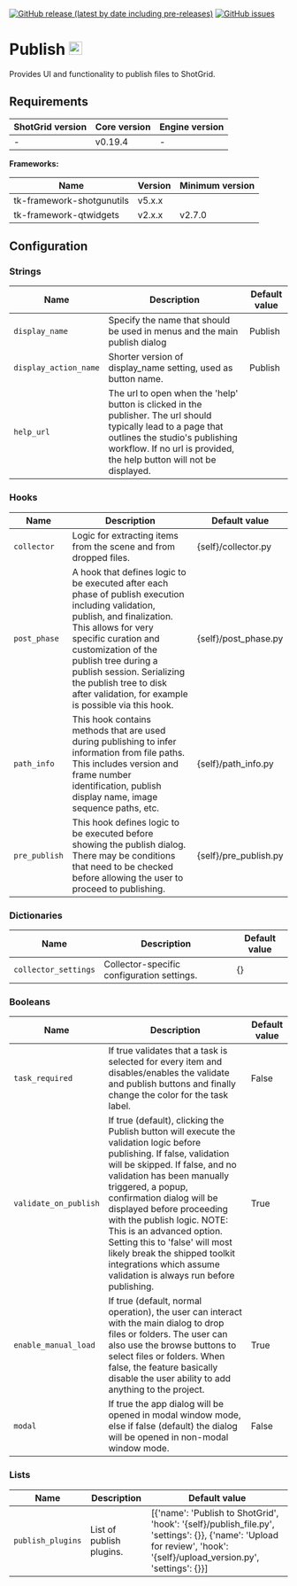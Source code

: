[![GitHub release (latest by date including pre-releases)](https://img.shields.io/github/v/release/nfa-vfxim/tk-multi-publish2?include_prereleases)](https://github.com/nfa-vfxim/tk-multi-publish2) 
[![GitHub issues](https://img.shields.io/github/issues/nfa-vfxim/tk-multi-publish2)](https://github.com/nfa-vfxim/tk-multi-publish2/issues) 


# Publish <img src="icon_256.png" alt="Icon" height="24"/>

Provides UI and functionality to publish files to ShotGrid.

## Requirements

| ShotGrid version | Core version | Engine version |
|------------------|--------------|----------------|
| -                | v0.19.4      | -              |

**Frameworks:**

| Name                      | Version | Minimum version |
|---------------------------|---------|-----------------|
| tk-framework-shotgunutils | v5.x.x  |                 |
| tk-framework-qtwidgets    | v2.x.x  | v2.7.0          |



## Configuration

### Strings

| Name                  | Description                                                                                                                                                                                                               | Default value |
|-----------------------|---------------------------------------------------------------------------------------------------------------------------------------------------------------------------------------------------------------------------|---------------|
| `display_name`        | Specify the name that should be used in menus and the main publish dialog                                                                                                                                                 | Publish       |
| `display_action_name` | Shorter version of display_name setting, used as button name.                                                                                                                                                             | Publish       |
| `help_url`            | The url to open when the 'help' button is clicked in the publisher. The url should typically lead to a page that outlines the studio's publishing workflow. If no url is provided, the help button will not be displayed. |               |


### Hooks

| Name          | Description                                                                                                                                                                                                                                                                                                                          | Default value         |
|---------------|--------------------------------------------------------------------------------------------------------------------------------------------------------------------------------------------------------------------------------------------------------------------------------------------------------------------------------------|-----------------------|
| `collector`   | Logic for extracting items from the scene and from dropped files.                                                                                                                                                                                                                                                                    | {self}/collector.py   |
| `post_phase`  | A hook that defines logic to be executed after each phase of publish execution including validation, publish, and finalization. This allows for very specific curation and customization of the publish tree during a publish session. Serializing the publish tree to disk after validation, for example is possible via this hook. | {self}/post_phase.py  |
| `path_info`   | This hook contains methods that are used during publishing to infer information from file paths. This includes version and frame number identification, publish display name, image sequence paths, etc.                                                                                                                             | {self}/path_info.py   |
| `pre_publish` | This hook defines logic to be executed before showing the publish dialog. There may be conditions that need to be checked before allowing the user to proceed to publishing.                                                                                                                                                         | {self}/pre_publish.py |


### Dictionaries

| Name                 | Description                                | Default value |
|----------------------|--------------------------------------------|---------------|
| `collector_settings` | Collector-specific configuration settings. | {}            |


### Booleans

| Name                  | Description                                                                                                                                                                                                                                                                                                                                                                                                                                                            | Default value |
|-----------------------|------------------------------------------------------------------------------------------------------------------------------------------------------------------------------------------------------------------------------------------------------------------------------------------------------------------------------------------------------------------------------------------------------------------------------------------------------------------------|---------------|
| `task_required`       | If true validates that a task is selected for every item and disables/enables the validate and publish buttons and finally change the color for the task label.                                                                                                                                                                                                                                                                                                        | False         |
| `validate_on_publish` | If true (default), clicking the Publish button will execute the validation logic before publishing. If false, validation will be skipped. If false, and no validation has been manually triggered, a popup, confirmation dialog will be displayed before proceeding with the publish logic. NOTE: This is an advanced option. Setting this to 'false' will most likely break the shipped toolkit integrations which assume validation is always run before publishing. | True          |
| `enable_manual_load`  | If true (default, normal operation), the user can interact with the main dialog to drop files or folders. The user can also use the browse buttons to select files or folders. When false, the feature basically disable the user ability to add anything to the project.                                                                                                                                                                                              | True          |
| `modal`               | If true the app dialog will be opened in modal window mode, else if false (default) the dialog will be opened in non-modal window mode.                                                                                                                                                                                                                                                                                                                                | False         |


### Lists

| Name              | Description              | Default value                                                                                                                                                          |
|-------------------|--------------------------|------------------------------------------------------------------------------------------------------------------------------------------------------------------------|
| `publish_plugins` | List of publish plugins. | [{'name': 'Publish to ShotGrid', 'hook': '{self}/publish_file.py', 'settings': {}}, {'name': 'Upload for review', 'hook': '{self}/upload_version.py', 'settings': {}}] |


